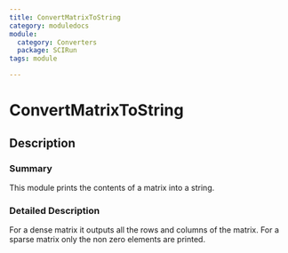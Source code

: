 ```yaml
---
title: ConvertMatrixToString
category: moduledocs
module:
  category: Converters
  package: SCIRun
tags: module

---
```


# ConvertMatrixToString

## Description

### Summary

This module prints the contents of a matrix into a string.

### Detailed Description

For a dense matrix it outputs all the rows and columns of the matrix. For a sparse matrix only the non zero elements are printed.
